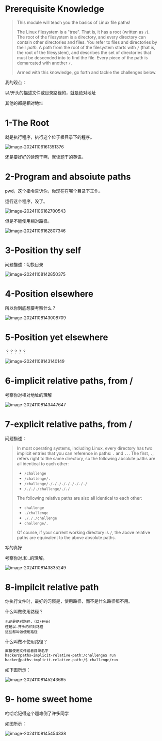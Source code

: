 # Prerequisite Knowledge

> This module will teach you the basics of Linux file paths!
>
> The Linux filesystem is a "tree". That is, it has a root (written as `/`). The root of the filesystem is a directory, and every directory can contain other directories and files. You refer to files and directories by their *path*. A path from the root of the filesystem starts with `/` (that is, the root of the filesystem), and describes the set of directories that must be descended into to find the file. Every piece of the path is demarcated with another `/`.
>
> Armed with this knowledge, go forth and tackle the challenges below.

我的观点：

以/开头的描述文件或目录路径的，就是绝对地址

其他的都是相对地址



# 1-The Root

就是执行程序，执行这个位于根目录下的程序。

![image-20241106161351376](./02%20Pondering%20Paths.assets/image-20241106161351376.png)

还是要好好的读题干啊，就读题干的英语。

# 2-Program and absoiute paths

pwd，这个指令告诉你，你现在在哪个目录下工作。

运行这个程序，没了。

![image-20241106162700543](./02%20Pondering%20Paths.assets/image-20241106162700543.png)

但是不能使用相对路径。

![image-20241106162807346](./02%20Pondering%20Paths.assets/image-20241106162807346.png)



# 3-Position thy self

问题描述：切换目录

![image-20241108142850375](./02%20Pondering%20Paths.assets/image-20241108142850375.png)



# 4-Position elsewhere

所以你到底想要考察什么？

![image-20241108143008709](./02%20Pondering%20Paths.assets/image-20241108143008709.png)



# 5-Position yet elsewhere

？？？？？

![image-20241108143140149](./02%20Pondering%20Paths.assets/image-20241108143140149.png)



# 6-implicit relative paths, from /

考察你对相对地址的理解

![image-20241108143447647](./02%20Pondering%20Paths.assets/image-20241108143447647.png)



# 7-explicit relative paths, from /

问题描述：

> In most operating systems, including Linux, every directory has two implicit entries that you can reference in paths: `.` and `..`. The first, `.`, refers right to the same directory, so the following absolute paths are all identical to each other:
>
> - `/challenge`
> - `/challenge/.`
> - `/challenge/./././././././././`
> - `/./././challenge/././`
>
> The following relative paths are also all identical to each other:
>
> - `challenge`
> - `./challenge`
> - `./././challenge`
> - `challenge/.`
>
> Of course, if your current working directory is `/`, the above relative paths are equivalent to the above absolute paths.

写的真好

考察你对.和..的理解。

![image-20241108143835249](./02%20Pondering%20Paths.assets/image-20241108143835249.png)



# 8-impilcit relative path

你执行文件时，最好的习惯是，使用路径，而不是什么路径都不用。

什么叫做使用路径？

```
无论是绝对路径，（以/开头）
还是以.开头的相对路径
这些都叫做使用路径
```

什么叫做不使用路径？

```bash
直接使用文件或者目录名字
hacker@paths~implicit-relative-path:/challenge$ run
hacker@paths~implicit-relative-path:/$ challenge/run
```

如下图所示：

![image-20241108145243685](./02%20Pondering%20Paths.assets/image-20241108145243685.png)

# 9- home sweet home

哈哈哈记得这个题难倒了许多同学

如图所示：

![image-20241108145454338](./02%20Pondering%20Paths.assets/image-20241108145454338.png)


